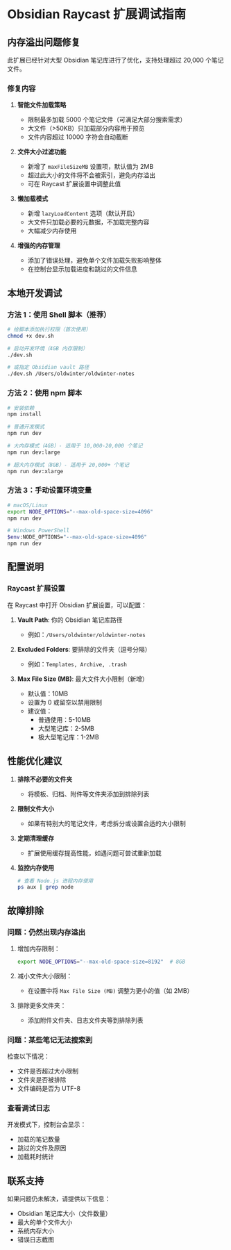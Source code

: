 # Obsidian Raycast 扩展调试指南

## 内存溢出问题修复

此扩展已经针对大型 Obsidian 笔记库进行了优化，支持处理超过 20,000 个笔记文件。

### 修复内容

1. **智能文件加载策略**
   - 限制最多加载 5000 个笔记文件（可满足大部分搜索需求）
   - 大文件（>50KB）只加载部分内容用于预览
   - 文件内容超过 10000 字符会自动截断

2. **文件大小过滤功能**
   - 新增了 `maxFileSizeMB` 设置项，默认值为 2MB
   - 超过此大小的文件将不会被索引，避免内存溢出
   - 可在 Raycast 扩展设置中调整此值

3. **懒加载模式**
   - 新增 `lazyLoadContent` 选项（默认开启）
   - 大文件只加载必要的元数据，不加载完整内容
   - 大幅减少内存使用

4. **增强的内存管理**
   - 添加了错误处理，避免单个文件加载失败影响整体
   - 在控制台显示加载进度和跳过的文件信息

## 本地开发调试

### 方法 1：使用 Shell 脚本（推荐）

```bash
# 给脚本添加执行权限（首次使用）
chmod +x dev.sh

# 启动开发环境（4GB 内存限制）
./dev.sh

# 或指定 Obsidian vault 路径
./dev.sh /Users/oldwinter/oldwinter-notes
```

### 方法 2：使用 npm 脚本

```bash
# 安装依赖
npm install

# 普通开发模式
npm run dev

# 大内存模式（4GB）- 适用于 10,000-20,000 个笔记
npm run dev:large

# 超大内存模式（8GB）- 适用于 20,000+ 个笔记
npm run dev:xlarge
```

### 方法 3：手动设置环境变量

```bash
# macOS/Linux
export NODE_OPTIONS="--max-old-space-size=4096"
npm run dev

# Windows PowerShell
$env:NODE_OPTIONS="--max-old-space-size=4096"
npm run dev
```

## 配置说明

### Raycast 扩展设置

在 Raycast 中打开 Obsidian 扩展设置，可以配置：

1. **Vault Path**: 你的 Obsidian 笔记库路径
   - 例如：`/Users/oldwinter/oldwinter-notes`

2. **Excluded Folders**: 要排除的文件夹（逗号分隔）
   - 例如：`Templates, Archive, .trash`

3. **Max File Size (MB)**: 最大文件大小限制（新增）
   - 默认值：10MB
   - 设置为 0 或留空以禁用限制
   - 建议值：
     - 普通使用：5-10MB
     - 大型笔记库：2-5MB
     - 极大型笔记库：1-2MB

## 性能优化建议

1. **排除不必要的文件夹**
   - 将模板、归档、附件等文件夹添加到排除列表

2. **限制文件大小**
   - 如果有特别大的笔记文件，考虑拆分或设置合适的大小限制

3. **定期清理缓存**
   - 扩展使用缓存提高性能，如遇问题可尝试重新加载

4. **监控内存使用**
   ```bash
   # 查看 Node.js 进程内存使用
   ps aux | grep node
   ```

## 故障排除

### 问题：仍然出现内存溢出

1. 增加内存限制：
   ```bash
   export NODE_OPTIONS="--max-old-space-size=8192"  # 8GB
   ```

2. 减小文件大小限制：
   - 在设置中将 `Max File Size (MB)` 调整为更小的值（如 2MB）

3. 排除更多文件夹：
   - 添加附件文件夹、日志文件夹等到排除列表

### 问题：某些笔记无法搜索到

检查以下情况：
- 文件是否超过大小限制
- 文件夹是否被排除
- 文件编码是否为 UTF-8

### 查看调试日志

开发模式下，控制台会显示：
- 加载的笔记数量
- 跳过的文件及原因
- 加载耗时统计

## 联系支持

如果问题仍未解决，请提供以下信息：
- Obsidian 笔记库大小（文件数量）
- 最大的单个文件大小
- 系统内存大小
- 错误日志截图
